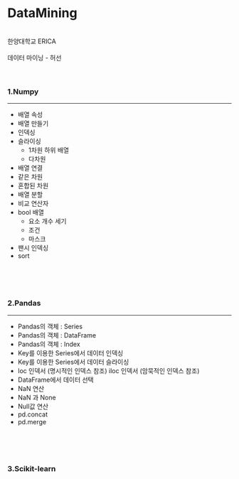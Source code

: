 # DataMining
<br/>
한양대학교 ERICA <br/>
<br/>데이터 마이닝 - 허선
<br/>
<br/>
<br/>

### 1.Numpy
----------------
* 배열 속성
* 배열 만들기
* 인덱싱
* 슬라이싱
  * 1차원 하위 배열
  * 다차원
* 배열 연결
 * 같은 차원
 * 혼합된 차원
* 배열 분할
* 비교 연산자
* bool 배열
  * 요소 개수 세기
  * 조건
  * 마스크
 * 팬시 인덱싱
 * sort
<br/>
<br/>
<br/>

### 2.Pandas
***
* Pandas의 객체 : Series
* Pandas의 객체  : DataFrame
* Pandas의 객체  : Index
* Key를 이용한  Series에서 데이터 인덱싱
* Key를 이용한  Series에서 데이터 슬라이싱
* loc 인덱서 (명시적인 인덱스 참조) iloc 인덱서 (암묵적인 인덱스 참조)
* DataFrame에서 데이터 선택
* NaN 연산
* NaN 과 None
* Null값 연산
* pd.concat
* pd.merge
<br/>
<br/>
<br/>

### 3.Scikit-learn
<br/>
<br/>
<br/>
